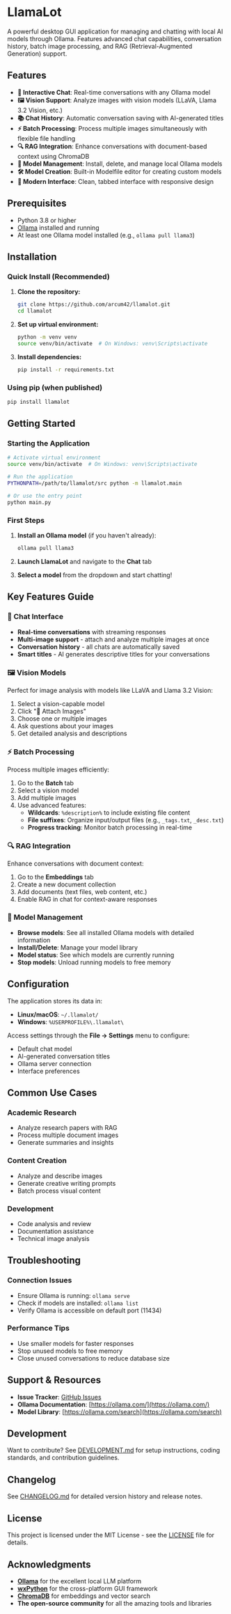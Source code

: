 # LlamaLot

A powerful desktop GUI application for managing and chatting with local AI models through Ollama. Features advanced chat capabilities, conversation history, batch image processing, and RAG (Retrieval-Augmented Generation) support.

## Features

- **💬 Interactive Chat**: Real-time conversations with any Ollama model
- **🖼️ Vision Support**: Analyze images with vision models (LLaVA, Llama 3.2 Vision, etc.)
- **📚 Chat History**: Automatic conversation saving with AI-generated titles
- **⚡ Batch Processing**: Process multiple images simultaneously with flexible file handling
- **🔍 RAG Integration**: Enhance conversations with document-based context using ChromaDB
- **🎯 Model Management**: Install, delete, and manage local Ollama models
- **🛠️ Model Creation**: Built-in Modelfile editor for creating custom models
- **🎨 Modern Interface**: Clean, tabbed interface with responsive design

## Prerequisites

- Python 3.8 or higher
- [Ollama](https://ollama.com/download) installed and running
- At least one Ollama model installed (e.g., `ollama pull llama3`)

## Installation

### Quick Install (Recommended)

1. **Clone the repository:**
   ```bash
   git clone https://github.com/arcum42/llamalot.git
   cd llamalot
   ```

2. **Set up virtual environment:**
   ```bash
   python -m venv venv
   source venv/bin/activate  # On Windows: venv\Scripts\activate
   ```

3. **Install dependencies:**
   ```bash
   pip install -r requirements.txt
   ```

### Using pip (when published)

```bash
pip install llamalot
```

## Getting Started

### Starting the Application

```bash
# Activate virtual environment
source venv/bin/activate  # On Windows: venv\Scripts\activate

# Run the application
PYTHONPATH=/path/to/llamalot/src python -m llamalot.main

# Or use the entry point
python main.py
```

### First Steps

1. **Install an Ollama model** (if you haven't already):
   ```bash
   ollama pull llama3
   ```

2. **Launch LlamaLot** and navigate to the **Chat** tab

3. **Select a model** from the dropdown and start chatting!

## Key Features Guide

### 💬 Chat Interface

- **Real-time conversations** with streaming responses
- **Multi-image support** - attach and analyze multiple images at once
- **Conversation history** - all chats are automatically saved
- **Smart titles** - AI generates descriptive titles for your conversations

### 🖼️ Vision Models

Perfect for image analysis with models like LLaVA and Llama 3.2 Vision:

1. Select a vision-capable model
2. Click "📎 Attach Images" 
3. Choose one or multiple images
4. Ask questions about your images
5. Get detailed analysis and descriptions

### ⚡ Batch Processing

Process multiple images efficiently:

1. Go to the **Batch** tab
2. Select a vision model
3. Add multiple images
4. Use advanced features:
   - **Wildcards**: `%description%` to include existing file content
   - **File suffixes**: Organize input/output files (e.g., `_tags.txt`, `_desc.txt`)
   - **Progress tracking**: Monitor batch processing in real-time

### 🔍 RAG Integration

Enhance conversations with document context:

1. Go to the **Embeddings** tab
2. Create a new document collection
3. Add documents (text files, web content, etc.)
4. Enable RAG in chat for context-aware responses

### 🎯 Model Management

- **Browse models**: See all installed Ollama models with detailed information
- **Install/Delete**: Manage your model library
- **Model status**: See which models are currently running
- **Stop models**: Unload running models to free memory

## Configuration

The application stores its data in:
- **Linux/macOS**: `~/.llamalot/`
- **Windows**: `%USERPROFILE%\.llamalot\`

Access settings through the **File → Settings** menu to configure:
- Default chat model
- AI-generated conversation titles
- Ollama server connection
- Interface preferences

## Common Use Cases

### Academic Research
- Analyze research papers with RAG
- Process multiple document images
- Generate summaries and insights

### Content Creation
- Analyze and describe images
- Generate creative writing prompts
- Batch process visual content

### Development
- Code analysis and review
- Documentation assistance
- Technical image analysis

## Troubleshooting

### Connection Issues
- Ensure Ollama is running: `ollama serve`
- Check if models are installed: `ollama list`
- Verify Ollama is accessible on default port (11434)

### Performance Tips
- Use smaller models for faster responses
- Stop unused models to free memory
- Close unused conversations to reduce database size

## Support & Resources

- **Issue Tracker**: [GitHub Issues](https://github.com/arcum42/llamalot/issues)
- **Ollama Documentation**: [https://ollama.com/](https://ollama.com/)
- **Model Library**: [https://ollama.com/search](https://ollama.com/search)

## Development

Want to contribute? See [DEVELOPMENT.md](DEVELOPMENT.md) for setup instructions, coding standards, and contribution guidelines.

## Changelog

See [CHANGELOG.md](CHANGELOG.md) for detailed version history and release notes.

## License

This project is licensed under the MIT License - see the [LICENSE](LICENSE) file for details.

## Acknowledgments

- **[Ollama](https://ollama.com/)** for the excellent local LLM platform
- **[wxPython](https://wxpython.org/)** for the cross-platform GUI framework
- **[ChromaDB](https://www.trychroma.com/)** for embeddings and vector search
- **The open-source community** for all the amazing tools and libraries
